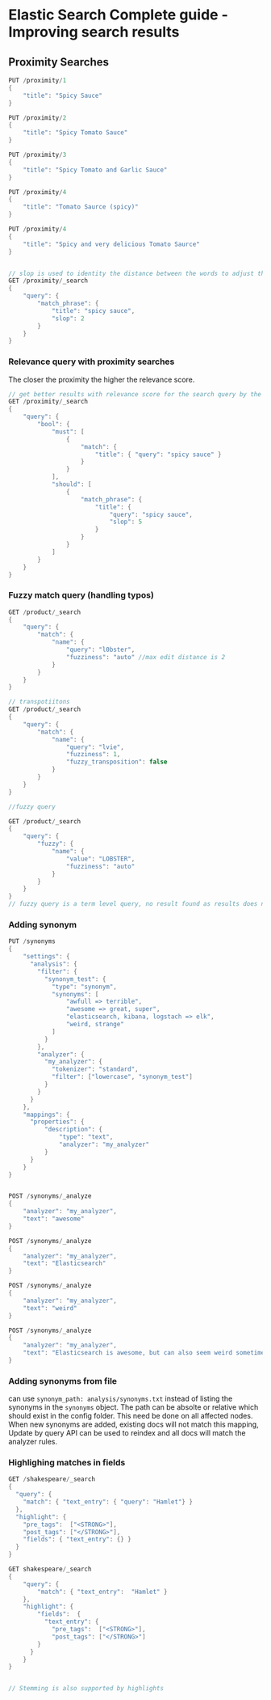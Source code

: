 # Elastic Search Complete guide - Improving search results


## Proximity Searches

```c#
PUT /proximity/1
{
    "title": "Spicy Sauce"
}

PUT /proximity/2
{
    "title": "Spicy Tomato Sauce"
}

PUT /proximity/3
{
    "title": "Spicy Tomato and Garlic Sauce"
}

PUT /proximity/4
{
    "title": "Tomato Saurce (spicy)"
}

PUT /proximity/4
{
    "title": "Spicy and very delicious Tomato Saurce"
}


// slop is used to identity the distance between the words to adjust the proximity in the search
GET /proximity/_search
{
    "query": {
        "match_phrase": {
            "title": "spicy sauce",
            "slop": 2
        }
    }
}

```

### Relevance query with proximity searches

The closer the proximity the higher the relevance score.

```c#
// get better results with relevance score for the search query by the proximity
GET /proximity/_search
{
    "query": {
        "bool": {
            "must": [
                {
                    "match": {
                        "title": { "query": "spicy sauce" }
                    }
                }
            ],
            "should": [
                {
                    "match_phrase": {
                        "title": {
                            "query": "spicy sauce",
                            "slop": 5
                        }
                    }
                }
            ]
        }
    }
}
```

### Fuzzy match query (handling typos)

```c#
GET /product/_search
{
    "query": {
        "match": {
            "name": {
                "query": "l0bster",
                "fuzziness": "auto" //max edit distance is 2
            }
        }
    }
}

// transpotiitons
GET /product/_search
{
    "query": {
        "match": {
            "name": {
                "query": "lvie",
                "fuzziness": 1,
                "fuzzy_transposition": false
            }
        }
    }
}

//fuzzy query

GET /product/_search
{
    "query": {
        "fuzzy": {
            "name": {
                "value": "LOBSTER",
                "fuzziness": "auto"
            }
        }
    }
}
// fuzzy query is a term level query, no result found as results does not contain uppercase query. i.e query is not analyzed.

```

### Adding synonym

```c#
PUT /synonyms
{
    "settings": {
      "analysis": {
        "filter": {
          "synonym_test": {
            "type": "synonym",
            "synonyms": [
                "awfull => terrible",
                "awesome => great, super",
                "elasticsearch, kibana, logstach => elk",
                "weird, strange"
            ]
          }
        },
        "analyzer": {
          "my_analyzer": {
            "tokenizer": "standard",
            "filter": ["lowercase", "synonym_test"]
          }
        }
      }
    },
    "mappings": {
      "properties": {
          "description": {
              "type": "text",
              "analyzer": "my_analyzer"
          }
      }
    }
}


POST /synonyms/_analyze
{
    "analyzer": "my_analyzer",
    "text": "awesome"
}

POST /synonyms/_analyze
{
    "analyzer": "my_analyzer",
    "text": "Elasticsearch"
}

POST /synonyms/_analyze
{
    "analyzer": "my_analyzer",
    "text": "weird"
}

POST /synonyms/_analyze
{
    "analyzer": "my_analyzer",
    "text": "Elasticsearch is awesome, but can also seem weird sometimes."
}
```

### Adding synonyms from file

can use `synonym_path: analysis/synonyms.txt` instead of listing the synonyms in the `synonyms` object. The path can be absolte or relative which should exist in the config folder. This need be done on all affected nodes. When new synonyms are added, existing docs will not match this mapping, Update by query API can be used to reindex and all docs will match the analyzer rules.

### Highlighing matches in fields

```c#
GET /shakespeare/_search
{
  "query": {
    "match": { "text_entry": { "query": "Hamlet"} }
  },
  "highlight": {
    "pre_tags":  ["<STRONG>"],
    "post_tags": ["</STRONG>"],
    "fields": { "text_entry": {} }
  }
}

GET shakespeare/_search
{
    "query": {
        "match": { "text_entry":  "Hamlet" }
    },
    "highlight": {
        "fields":  {
          "text_entry": {
            "pre_tags":  ["<STRONG>"],
            "post_tags": ["</STRONG>"]
        }
      }
    }
}


// Stemming is also supported by highlights
```
